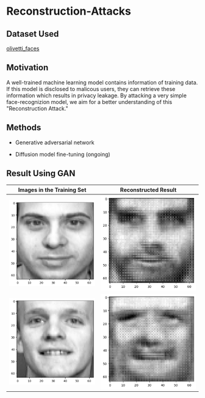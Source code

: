# Reconstruction-Attacks

## Dataset Used
[olivetti_faces](https://www.kaggle.com/code/serkanpeldek/face-recognition-on-olivetti-dataset)

## Motivation
A well-trained machine learning model contains information of training data. If this model is disclosed to malicous users, they can retrieve these information which results in privacy leakage. By attacking a very simple face-recognizion model, we aim for a better understanding of this "Reconstruction Attack." 

## Methods

* Generative adversarial network

* Diffusion model fine-tuning (ongoing)

## Result Using GAN
Images in the Training Set             |  Reconstructed Result
:-------------------------:|:-------------------------:
![](https://github.com/jiz322/Reconstruction-Attacks/blob/main/examples/exmaple_real_image.png) |  ![](https://github.com/jiz322/Reconstruction-Attacks/blob/main/examples/exmaple_result_gan.png)
![](https://github.com/jiz322/Reconstruction-Attacks/blob/main/examples/exmaple2_real_image.png) |  ![](https://github.com/jiz322/Reconstruction-Attacks/blob/main/examples/exmaple2_result_gan.png)

